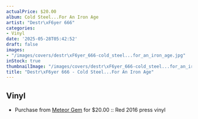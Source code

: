 ```yaml
---
actualPrice: $20.00
album: Cold Steel...For An Iron Age
artist: "Destr\xF6yer 666"
categories:
- Vinyl
date: '2025-05-28T05:42:52'
draft: false
images:
- "/images/covers/destr\xF6yer_666-cold_steel...for_an_iron_age.jpg"
inStock: true
thumbnailImage: "/images/covers/destr\xF6yer_666-cold_steel...for_an_iron_age-thumb.jpg"
title: "Destr\xF6yer 666 - Cold Steel...For An Iron Age"
---
```


## Vinyl
* Purchase from [Meteor Gem](https://meteor-gem.com/products/used-destroyer-666-cold-steel-for-an-iron-age-lp) for $20.00 :: Red 2016 press vinyl
